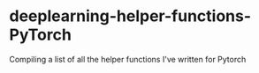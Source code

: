 # deeplearning-helper-functions-PyTorch
Compiling a list of all the helper functions I've written for Pytorch
